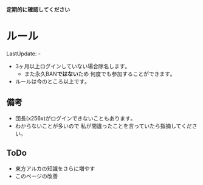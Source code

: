**定期的に確認してください**
# ルール
LastUpdate: -
* 3ヶ月以上ログインしていない場合除名します｡
  * また永久BAN**ではない**ため 何度でも参加することができます｡
* ルールは今のところ以上です｡
## 備考
* 団長(x256x)がログインできないこともあります｡
* わからないことが多いので 私が間違ったことを言っていたら指摘してください｡
## ToDo
* 東方アルカの知識をさらに増やす
* このページの改善
